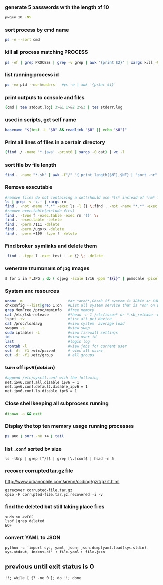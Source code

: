 ### generate 5 passwords with the length of 10
```bash
pwgen 10 -N5 
```
### sort process by cmd name
```bash
ps -e --sort cmd
```
### kill all process matching PROCESS
```bash
ps -ef | grep PROCESS | grep -v grep | awk '{print $2}' | xargs kill -9
```
### list running process id
```bash
ps -eo pid --no-headers   #ps -e | awk '{print $1}'
```
### print outputs to console and files
```bash
(cmd | tee stdout.log) 3>&1 1>&2 2>&3 | tee stderr.log
```
### used in scripts, get self name
```bash
basename "$(test -L "$0" && readlink "$0" || echo "$0")"
```
### Print all lines of files in a certain directory
```bash
(find ./ -name '*.java' -print0 | xargs -0 cat) | wc -l
```

### sort file by file length
```bash
find . -name "*.sh" | awk -F"/" '{ print length($NF),$NF} | "sort -nr" }'
```

### Remove executable
```bash
#remove files do not containing a dot(should use *ls* instead of *rm* first)
ls | grep -v "\." | xargs rm
find . -not -name "*.*" -exec ls -l {} \;find . -not -name "*.*" -exec rm -i {} \;
#remove executable(exclude dirs)
find . -type f -executable -exec rm '{}' \;
find . -executable -delete
find . -perm /111 -delete
find . -perm /ugo+x -delete
find . -perm +100 -type f -delete
```
### Find broken symlinks and delete them
```bash
 find . -type l -exec test ! -e {} \; -delete
```
### Generate thumbnails of jpg images
```bash
$ for i in *.JPG ; do ( djpeg -scale 1/16 -ppm "${i}" | pnmscale -pixels 50246 | cjpeg -optimize -progressive > /preview/"${i%%.*}".jpeg ) ; done
```
### System and resources
```bash
uname -m                     #or *arch*,Check if system is 32bit or 64bit
chkconfig --list|grep 1:on   #List all system service that is *on* on Level 1:
grep MemFree /proc/meminfo   #free memory
cat /etc/lsb-release         #*head -n 1 /etc/issue* or *lsb_release -d*
lspci -tv                    #list all pci device
cat /proc/loadavg            #view system  average load
swapon -s                    #view swap
sudo iptables -L             #view firewall settings
id                           #view user id
last                         #login log
crontab -l                   #view jobs for current user
cut -d: -f1 /etc/passwd      # view all users
cut -d: -f1 /etc/group       # all groups
```

### turn off ipv6(debian)
```bash
#append /etc/sysctl.conf with the following
net.ipv6.conf.all.disable_ipv6 = 1
net.ipv6.conf.default.disable_ipv6 = 1
net.ipv6.conf.lo.disable_ipv6 = 1
```

### Close shell keeping all subprocess running
```bash
disown -a && exit
```

### Display the top ten memory usage running processes
```bash
ps aux | sort -nk +4 | tail
```

### list `.conf` sorted by size
```
ls -lSrp | grep [^/]$ | grep [\.]conf$ | head -n 5
```

### recover corrupted tar.gz file
http://www.urbanophile.com/arenn/coding/gzrt/gzrt.html
```
gzrecover corrupted-file.tar.gz
cpio -F corrupted-file.tar.gz.recovered -i -v
```

### find the deleted but still taking place files
```
sudo su <<EOF
lsof |grep deleted
EOF
```

### convert YAML to JSON
```
python -c 'import sys, yaml, json; json.dump(yaml.load(sys.stdin), sys.stdout, indent=4)' < file.yaml > file.json
```

## previous until exit status is 0
```
!!; while [ $? -ne 0 ]; do !!; done
```
